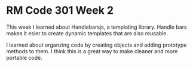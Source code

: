 # RM Code 301 Week 2

This week I learned about Handlebarsjs, a templating library. Handle bars makes it esier to create dynamic templates that are also reusable.

I learned about organzing code by creating objects and adding prototype methods to them. I think this is a great way to make cleaner and more portable code.
